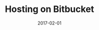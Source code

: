 ---
title: Hosting on Bitbucket
linktitle: Hosting on Bitbucket
description:
date: 2017-02-01
publishdate: 2017-02-01
lastmod: 2017-02-01
categories: [hosting and deployment]
tags: [hosting,bitbucket]
weight:
draft: false
toc: false
aliases: []
notesforauthors:
---